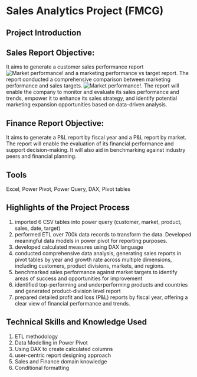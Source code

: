 # Sales Analytics Project (FMCG)
## Project Introduction



## Sales Report Objective:
It aims to generate a customer sales performance report ![Market performance!]() and a marketing performance vs target report. The report conducted a comprehensive comparison between marketing performance and sales targets. ![Market performance!](). The report will enable the company to monitor and evaluate its sales performance and trends, empower it to enhance its sales strategy, and identify potential marketing expansion opportunities based on data-driven analysis.



## Finance Report Objective:
It aims to generate a P&L report by fiscal year and a P&L report by market. The report will enable the evaluation of its financial performance and support decision-making. It will also aid in benchmarking against industry peers and financial planning.


## Tools 
Excel, Power Pivot, Power Query, DAX, Pivot tables

## Highlights of the Project Process
1. imported 6 CSV tables into power query (customer, market, product, sales, date, target)
2. performed ETL over 700k data records to transform the data. Developed meaningful data models in power pivot for reporting purposes.
3. developed calculated measures using DAX language
4. conducted comprehensive data analysis, generating sales reports in pivot tables by year and growth rate across multiple dimensions, including customers, product divisions, markets, and regions.
5. benchmarked sales performance against market targets to identify areas of success and opportunities for improvement
6. identified top-performing and underperforming products and countries and generated product-division level report
7. prepared detailed profit and loss (P&L) reports by fiscal year, offering a clear view of financial performance and trends.


## Technical Skills and Knowledge Used
1. ETL methodology
2. Data Modelling in Power Pivot
3. Using DAX to create calculated columns
4. user-centric report designing approach
5. Sales and Finance domain knowledge
6. Conditional formatting


